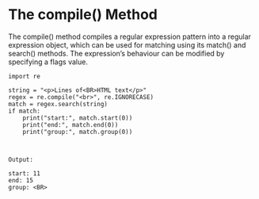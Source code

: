 # The compile\(\) Method

The compile\(\) method compiles a regular expression pattern into a regular expression object, which can be used for matching using its match\(\) and search\(\) methods. The expression’s behaviour can be modified by specifying a flags value.

```
import re

string = "<p>Lines of<BR>HTML text</p>"
regex = re.compile("<br>", re.IGNORECASE)
match = regex.search(string)
if match:
    print("start:", match.start(0))
    print("end:", match.end(0))
    print("group:", match.group(0))
    
    
    
Output:

start: 11
end: 15
group: <BR>
```



